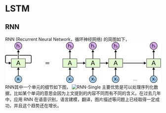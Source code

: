 # LSTM

## RNN
RNN (Recurrent Neural Network，循环神经网络) 的简图如下，
![RNN结构](./rnn.png)
RNN其中一个单元的细节如下图，
![RNN-Single](./rnn-single)
主要优势是可以处理序列化数据，比如某个单词的意思会因为上文提到的内容不同而有不同的含义。在过去几年中，应用 RNN 在语音识别，语言建模，翻译，图片描述等问题上已经取得一定成功，并且这个趋势还在增长。


<!--stackedit_data:
eyJoaXN0b3J5IjpbLTc5OTEzMjI5MSwzOTk2OTM3ODgsLTM0MD
U4NDUyOCwtMTg0ODI3ODUyNiwxOTYzOTQ5NTI0LDExMjgwMDg5
MTYsLTg2OTUyODk3MV19
-->